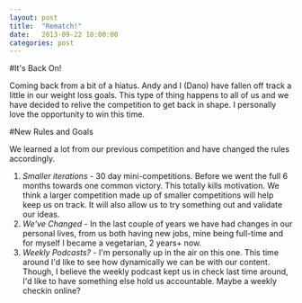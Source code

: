 ```yaml
---
layout: post
title:  "Rematch!"
date:   2013-09-22 10:00:00
categories: post
---
```


#It's Back On!

Coming back from a bit of a hiatus. Andy and I (Dano) have fallen off track a little in our weight loss goals. This type of thing happens to all of us and we have decided to relive the competition to get back in shape. I personally love the opportunity to win this time. 

#New Rules and Goals

We learned a lot from our previous competition and have changed the rules accordingly. 

1. *Smaller iterations* - 30 day mini-competitions. Before we went the full 6 months towards one common victory. This totally kills motivation. We think a larger competition made up of smaller competitions will help keep us on track. It will also allow us to try something out and validate our ideas. 
2. *We've Changed* - In the last couple of years we have had changes in our personal lives, from us both having new jobs, mine being full-time and for myself I became a vegetarian, 2 years+ now. 
3. *Weekly Podcasts?* - I'm personally up in the air on this one. This time around I'd like to see how dynamically we can be with our content. Though, I believe the weekly podcast kept us in check last time around, I'd like to have something else hold us accountable. Maybe a weekly checkin online? 